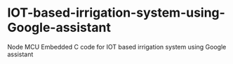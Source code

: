 # IOT-based-irrigation-system-using-Google-assistant
Node MCU Embedded C code for IOT based irrigation system using Google assistant

